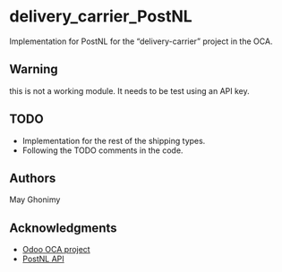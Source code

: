 # delivery_carrier_PostNL
Implementation for PostNL for the “delivery-carrier” project in the OCA.

## Warning

this is not a working module. It needs to be test using an API key.

## TODO

* Implementation for the rest of the shipping types.
* Following the TODO comments in the code.

## Authors
May Ghonimy

## Acknowledgments

* [Odoo OCA project](https://github.com/OCA/delivery-carrier/tree/12.0)
* [PostNL API](https://developer.postnl.nl/#/All)
